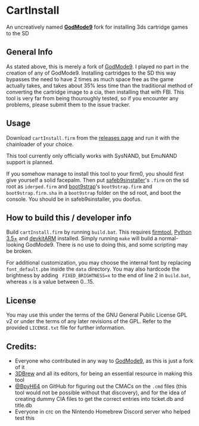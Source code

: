 # CartInstall
An uncreatively named __[GodMode9](https://github.com/d0k3/GodMode9)__ fork for installing 3ds cartridge games to the SD

## General Info
As stated above, this is merely a fork of [GodMode9](https://github.com/d0k3/GodMode9). I played no part in the creation of any of GodMode9.
Installing cartridges to the SD this way bypasses the need to have 2 times as much space free as the game actually takes, and takes about 35% less time than the traditional method of converting the cartridge image to a cia, then installing that with FBI.
This tool is very far from being thouroughly tested, so if you encounter any problems, please submit them to the issue tracker.

## Usage
Download `cartInstall.firm` from the [releases page](https://github.com/aspargas2/CartInstall/releases) and run it with the chainloader of your choice.

This tool currently only officially works with SysNAND, but EmuNAND support is planned.

If you somehow manage to install this tool to your firm0, you should first give yourself a solid facepalm. Then put [safeb9sinstaller](https://github.com/d0k3/safeb9sinstaller/releases)'s `.firm` on the sd root as `iderped.firm` and [boot9strap](https://github.com/SciresM/boot9strap/releases)'s `boot9strap.firm` and `boot9strap.firm.sha` in a `boot9strap` folder on the sd root, and boot the console. You should be in safeb9sinstaller, you doofus.

## How to build this / developer info
Build `cartInstall.firm` by running `build.bat`. This requires [firmtool](https://github.com/TuxSH/firmtool), [Python 3.5+](https://www.python.org/downloads/) and [devkitARM](https://sourceforge.net/projects/devkitpro/) installed.
Simply running `make` will build a normal-looking GodMode9. There is no use to doing this, and some scripting may be broken.

For additional customization, you may choose the internal font by replacing `font_default.pbm` inside the `data` directory.
You may also hardcode the brightness by adding ` FIXED_BRIGHTNESS=x` to the end of line 2 in `build.bat`, whereas `x` is a value between 0...15.

## License
You may use this under the terms of the GNU General Public License GPL v2 or under the terms of any later revisions of the GPL. Refer to the provided `LICENSE.txt` file for further information.


## Credits:
* Everyone who contributed in any way to [GodMode9](https://github.com/d0k3/GodMode9), as this is just a fork of it
* [3DBrew](https://www.3dbrew.org/wiki/Main_Page) and all its editors, for being an essential resource in making this tool
* [@BpyH64](https://github.com/BpyH64) on GitHub for figuring out the CMACs on the `.cmd` files (this tool would not be possible without that discovery), and for the idea of creating dummy CIA files to get the correct entries into ticket.db and title.db
* Everyone in crc on the Nintendo Homebrew Discord server who helped test this
